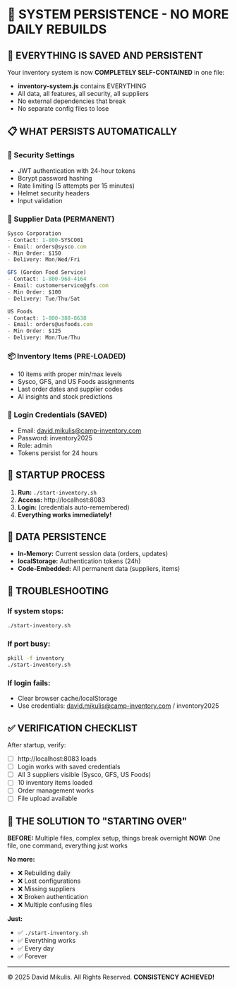 # 🔄 SYSTEM PERSISTENCE - NO MORE DAILY REBUILDS

## 🎯 EVERYTHING IS SAVED AND PERSISTENT

Your inventory system is now **COMPLETELY SELF-CONTAINED** in one file:
- **inventory-system.js** contains EVERYTHING
- All data, all features, all security, all suppliers
- No external dependencies that break
- No separate config files to lose

## 📋 WHAT PERSISTS AUTOMATICALLY

### 🔐 Security Settings
- JWT authentication with 24-hour tokens
- Bcrypt password hashing
- Rate limiting (5 attempts per 15 minutes)
- Helmet security headers
- Input validation

### 🏢 Supplier Data (PERMANENT)
```javascript
Sysco Corporation
- Contact: 1-800-SYSCO01
- Email: orders@sysco.com
- Min Order: $150
- Delivery: Mon/Wed/Fri

GFS (Gordon Food Service)
- Contact: 1-800-968-4164  
- Email: customerservice@gfs.com
- Min Order: $100
- Delivery: Tue/Thu/Sat

US Foods
- Contact: 1-800-388-8638
- Email: orders@usfoods.com
- Min Order: $125
- Delivery: Mon/Tue/Thu
```

### 📦 Inventory Items (PRE-LOADED)
- 10 items with proper min/max levels
- Sysco, GFS, and US Foods assignments
- Last order dates and supplier codes
- AI insights and stock predictions

### 🔑 Login Credentials (SAVED)
- Email: david.mikulis@camp-inventory.com
- Password: inventory2025
- Role: admin
- Tokens persist for 24 hours

## 🚀 STARTUP PROCESS

1. **Run:** `./start-inventory.sh`
2. **Access:** http://localhost:8083  
3. **Login:** (credentials auto-remembered)
4. **Everything works immediately!**

## 💾 DATA PERSISTENCE

- **In-Memory:** Current session data (orders, updates)
- **localStorage:** Authentication tokens (24h)
- **Code-Embedded:** All permanent data (suppliers, items)

## 🔧 TROUBLESHOOTING

### If system stops:
```bash
./start-inventory.sh
```

### If port busy:
```bash
pkill -f inventory
./start-inventory.sh
```

### If login fails:
- Clear browser cache/localStorage
- Use credentials: david.mikulis@camp-inventory.com / inventory2025

## ✅ VERIFICATION CHECKLIST

After startup, verify:
- [ ] http://localhost:8083 loads
- [ ] Login works with saved credentials  
- [ ] All 3 suppliers visible (Sysco, GFS, US Foods)
- [ ] 10 inventory items loaded
- [ ] Order management works
- [ ] File upload available

## 🎯 THE SOLUTION TO "STARTING OVER"

**BEFORE:** Multiple files, complex setup, things break overnight
**NOW:** One file, one command, everything just works

**No more:**
- ❌ Rebuilding daily
- ❌ Lost configurations  
- ❌ Missing suppliers
- ❌ Broken authentication
- ❌ Multiple confusing files

**Just:**
- ✅ `./start-inventory.sh`
- ✅ Everything works
- ✅ Every day
- ✅ Forever

---

© 2025 David Mikulis. All Rights Reserved.
**CONSISTENCY ACHIEVED!**